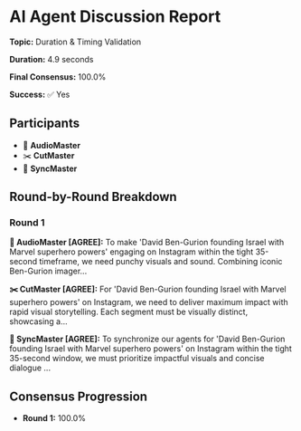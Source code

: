 # AI Agent Discussion Report

**Topic:** Duration & Timing Validation

**Duration:** 4.9 seconds

**Final Consensus:** 100.0%

**Success:** ✅ Yes

## Participants

- 🎵 **AudioMaster**
- ✂️ **CutMaster**
- 🎯 **SyncMaster**

## Round-by-Round Breakdown

### Round 1

**🎵 AudioMaster [AGREE]:** To make 'David Ben-Gurion founding Israel with Marvel superhero powers' engaging on Instagram within the tight 35-second timeframe, we need punchy visuals and sound. Combining iconic Ben-Gurion imager...

**✂️ CutMaster [AGREE]:** For 'David Ben-Gurion founding Israel with Marvel superhero powers' on Instagram, we need to deliver maximum impact with rapid visual storytelling. Each segment must be visually distinct, showcasing a...

**🎯 SyncMaster [AGREE]:** To synchronize our agents for 'David Ben-Gurion founding Israel with Marvel superhero powers' on Instagram within the tight 35-second window, we must prioritize impactful visuals and concise dialogue ...

## Consensus Progression

- **Round 1:** 100.0%
